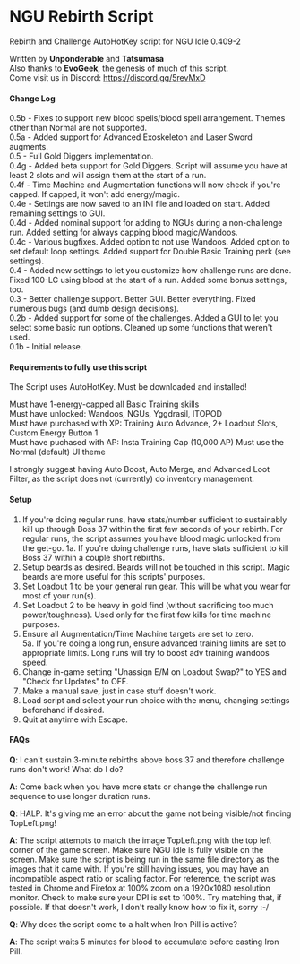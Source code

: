 # NGU Rebirth Script

Rebirth and Challenge AutoHotKey script for NGU Idle 0.409-2

Written by __Unponderable__ and __Tatsumasa__\
Also thanks to __EvoGeek__, the genesis of much of this script.\
Come visit us in Discord: https://discord.gg/5revMxD

#### Change Log

0.5b - Fixes to support new blood spells/blood spell arrangement. Themes other than Normal are not supported.\
0.5a - Added support for Advanced Exoskeleton and Laser Sword augments.\
0.5 - Full Gold Diggers implementation.\
0.4g - Added beta support for Gold Diggers. Script will assume you have at least 2 slots and will assign them at the start of a run.\
0.4f - Time Machine and Augmentation functions will now check if you're capped. If capped, it won't add energy/magic.\
0.4e - Settings are now saved to an INI file and loaded on start. Added remaining settings to GUI.\
0.4d - Added nominal support for adding to NGUs during a non-challenge run. Added setting for always capping blood magic/Wandoos.\
0.4c - Various bugfixes. Added option to not use Wandoos. Added option to set default loop settings. Added support for Double Basic Training perk (see settings).\
0.4 - Added new settings to let you customize how challenge runs are done. Fixed 100-LC using blood at the start of a run. Added some bonus settings, too.\
0.3 - Better challenge support. Better GUI. Better everything. Fixed numerous bugs (and dumb design decisions).\
0.2b - Added support for some of the challenges. Added a GUI to let you select some basic run options. Cleaned up some functions that weren't used.\
0.1b - Initial release.


#### Requirements to fully use this script

The Script uses AutoHotKey. Must be downloaded and installed!

Must have 1-energy-capped all Basic Training skills\
Must have unlocked: Wandoos, NGUs, Yggdrasil, ITOPOD\
Must have purchased with XP: Training Auto Advance, 2+ Loadout Slots, Custom Energy Button 1\
Must have puchased with AP: Insta Training Cap (10,000 AP)
Must use the Normal (default) UI theme

I strongly suggest having Auto Boost, Auto Merge, and Advanced Loot Filter, as the script does not (currently) do inventory management.

#### Setup

1. If you're doing regular runs, have stats/number sufficient to sustainably kill up through Boss 37 within the first few seconds of your rebirth. For regular runs, the script assumes you have blood magic unlocked from the get-go.
1a. If you're doing challenge runs, have stats sufficient to kill Boss 37 within a couple short rebirths.
2. Setup beards as desired. Beards will not be touched in this script. Magic beards are more useful for this scripts' purposes.
3. Set Loadout 1 to be your general run gear. This will be what you wear for most of your run(s).
4. Set Loadout 2 to be heavy in gold find (without sacrificing too much power/toughness). Used only for the first few kills for time machine purposes.
5. Ensure all Augmentation/Time Machine targets are set to zero.\
5a. If you're doing a long run, ensure advanced training limits are set to appropriate limits. Long runs will try to boost adv training wandoos speed.
6. Change in-game setting "Unassign E/M on Loadout Swap?" to YES and "Check for Updates" to OFF.
7. Make a manual save, just in case stuff doesn't work.
8. Load script and select your run choice with the menu, changing settings beforehand if desired.
9. Quit at anytime with Escape.

#### FAQs

__Q__: I can't sustain 3-minute rebirths above boss 37 and therefore challenge runs don't work! What do I do?

__A__: Come back when you have more stats or change the challenge run sequence to use longer duration runs.

__Q__: HALP. It's giving me an error about the game not being visible/not finding TopLeft.png!

__A__: The script attempts to match the image TopLeft.png with the top left corner of the game screen. Make sure NGU idle is fully visible on the screen. Make sure the script is being run in the same file directory as the images that it came with. If you're still having issues, you may have an incompatible aspect ratio or scaling factor. For reference, the script was tested in Chrome and Firefox at 100% zoom on a 1920x1080 resolution monitor.  Check to make sure your DPI is set to 100%. Try matching that, if possible. If that doesn't work, I don't really know how to fix it, sorry :-/

__Q__: Why does the script come to a halt when Iron Pill is active?

__A__: The script waits 5 minutes for blood to accumulate before casting Iron Pill.
